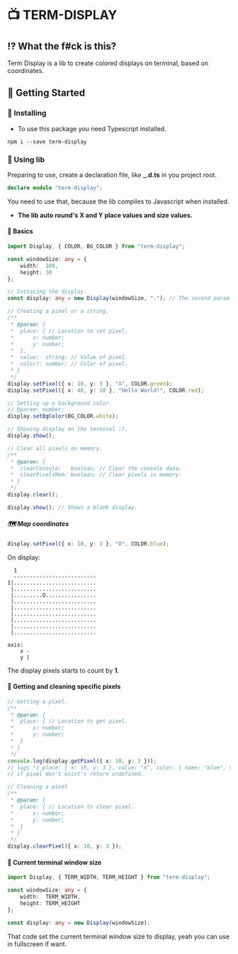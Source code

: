 # 📺 TERM-DISPLAY

## ⁉️  What the f#ck is this?

Term Display is a lib to create colored displays on terminal, based on coordinates.

## 🔮 Getting Started

### 💾 Installing

* To use this package you need Typescript installed.

```shell
npm i --save term-display
```
### 🔧 Using lib

Preparing to use, create a declaration file, like **_.d.ts** in you project root.

```ts
declare module "term-display";
```

You need to use that, because the lib compiles to Javascript when installed.

* **The lib auto round's X and Y place values and size values.**

#### 🔨 Basics

```ts
import Display, { COLOR, BG_COLOR } from "term-display";

const windowSize: any = {
	width:  100,
	height: 30
};

// Instacing the display.
const display: any = new Display(windowSize, "."); // The second param is the white space value, default is "x".

// Creating a pixel or a string.
/**
 * @param: {
 * 	place: { // Location to set pixel.
 * 		x: number;
 * 		y: number;
 * 	},
 * 	value:  string; // Value of pixel.
 * 	color?: number; // Color of pixel.
 * }
 */
display.setPixel({ x: 10, y: 3 }, "X", COLOR.green);
display.setPixel({ x: 40, y: 10 }, "Hello World!", COLOR.red);

// Setting up a background color.
// @param: number;
display.setBgColor(BG_COLOR.white);

// Showing display on the terminal :).
display.show();

// Clear all pixels on memory.
/**
 * @param: {
 *  clearConsole:   boolean; // Clear the console data.
 *  clearPixelsMem: boolean; // Clear pixels in memory.
 * }
 */
display.clear();

display.show(); // Shows a blank display.
```

##### 🗺️  Map coordinates

```ts
display.setPixel({ x: 10, y: 3 }, "O", COLOR.blue);
```

On display:

```shell
  1
  --------------------------
1|..........................
 |..........................
 |.........O................
 |..........................
 |..........................
 |..........................
 |..........................
 |..........................
 |..........................

axis:
	x -
	y |
```

The display pixels starts to count by **1**.

#### 🔨 Getting and cleaning specific pixels

```ts
// Getting a pixel.
/**
 * @param: {
 * 	place: { // Location to get pixel.
 * 		x: number;
 * 		y: number;
 * 	}
 * }
 */
console.log(display.getPixel({ x: 10, y: 3 }));
// logs "{ place: { x: 10, y: 3 }, value: "X", color: { name: "blue", value: 34, type: "PX" }, compost: false }".
// if pixel don't exist's return undefined.

// Cleaning a pixel
/**
 * @param: {
 * 	place: { // Location to clear pixel.
 * 		x: number;
 * 		y: number;
 * 	}
 * }
 */
display.clearPixel({ x: 10, y: 3 });
```

#### 🔨 Current terminal window size

```ts
import Display, { TERM_WIDTH, TERM_HEIGHT } from "term-display";

const windowSize: any = {
	width:  TERM_WIDTH,
	height: TERM_HEIGHT
};

const display: any = new Display(windowSize);
```

That code set the current terminal window size to display, yeah you can use in fullscreen if want.


